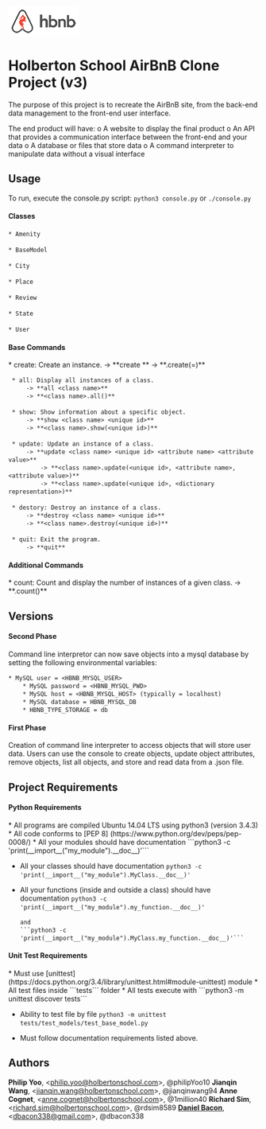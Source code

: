 ![alt tag](https://github.com/dfbacon/AirBnB_clone/blob/master/web_static/images/logo.png)

Holberton School AirBnB Clone Project (v3)
==========================================

The purpose of this project is to recreate the AirBnB site, from the back-end data management to the front-end user interface.

The end product will have:
    o A website to display the final product
    o An API that provides a communication interface between the front-end and your data
    o A database or files that store data
    o A command interpreter to manipulate data without a visual interface

Usage
-----
To run, execute the console.py script:
   ```python3 console.py``` or ```./console.py```

<h4>Classes</h4>

	* Amenity

	* BaseModel

	* City

	* Place

	* Review

	* State

	* User

<h4>Base Commands</h4>
	 * create: Create an instance.
	     -> **create <class name>**
	     -> **<class name>.create(<key>=<value>)**

	 * all: Display all instances of a class.
	     -> **all <class name>**
	     -> **<class name>.all()**

	 * show: Show information about a specific object.
	     -> **show <class name> <unique id>**
	     -> **<class name>.show(<unique id>)**

	 * update: Update an instance of a class.
	     -> **update <class name> <unique id> <attribute name> <attribute value>**
             -> **<class name>.update(<unique id>, <attribute name>, <attribute value>)**
             -> **<class name>.update(<unique id>, <dictionary representation>)**

	 * destory: Destroy an instance of a class.
	     -> **destroy <class name> <unique id>**
	     -> **<class name>.destroy(<unique id>)**

	 * quit: Exit the program.
	     -> **quit**

<h4>Additional Commands</h4>
	 * count: Count and display the number of instances of a given class.
	     -> **<class name>.count()**

Versions
--------
<h4>Second Phase</h4>
Command line interpretor can now save objects into a mysql database by setting the following environmental variables:

	* MySQL user = <HBNB_MYSQL_USER>
        * MySQL password = <HBNB_MYSQL_PWD>
        * MySQL host = <HBNB_MYSQL_HOST> (typically = localhost)
        * MySQL database = HBNB_MYSQL_DB
        * HBNB_TYPE_STORAGE = db

<h4>First Phase</h4>
Creation of command line interpreter to access objects that will store user data. Users can use the console to create objects, update object attributes, remove objects, list all objects, and store and read data from a .json file.

Project Requirements
--------------------
<h4>Python Requirements</h4>
* All programs are compiled Ubuntu 14.04 LTS using python3 (version 3.4.3)
* All code conforms to [PEP 8] (https://www.python.org/dev/peps/pep-0008/)
* All your modules should have documentation
      ```python3 -c 'print(__import__("my_module").__doc__)'```

* All your classes should have documentation
      ```python3 -c 'print(__import__("my_module").MyClass.__doc__)'```

* All your functions (inside and outside a class) should have documentation
      ```python3 -c 'print(__import__("my_module").my_function.__doc__)'```

      and
      ```python3 -c 'print(__import__("my_module").MyClass.my_function.__doc__)'```

<h4>Unit Test Requirements</h4>
* Must use [unittest] (https://docs.python.org/3.4/library/unittest.html#module-unittest) module
* All test files inside ```tests``` folder
* All tests execute with
      ```python3 -m unittest discover tests```

* Ability to test file by file
      ```python3 -m unittest tests/test_models/test_base_model.py```

* Must follow documentation requirements listed above.

Authors
-------
**Philip Yoo**, \<philip.yoo@holbertonschool.com>, @philipYoo10
**Jianqin Wang**, \<jianqin.wang@holbertonschool.com>, @jianqinwang94
**Anne Cognet**, \<anne.cognet@holbertonschool.com>, @1million40
**Richard Sim**, \<richard.sim@holbertonschool.com>, @rdsim8589
[**Daniel Bacon**](https://github.com/dfbacon), \<dbacon338@gmail.com>, @dbacon338
